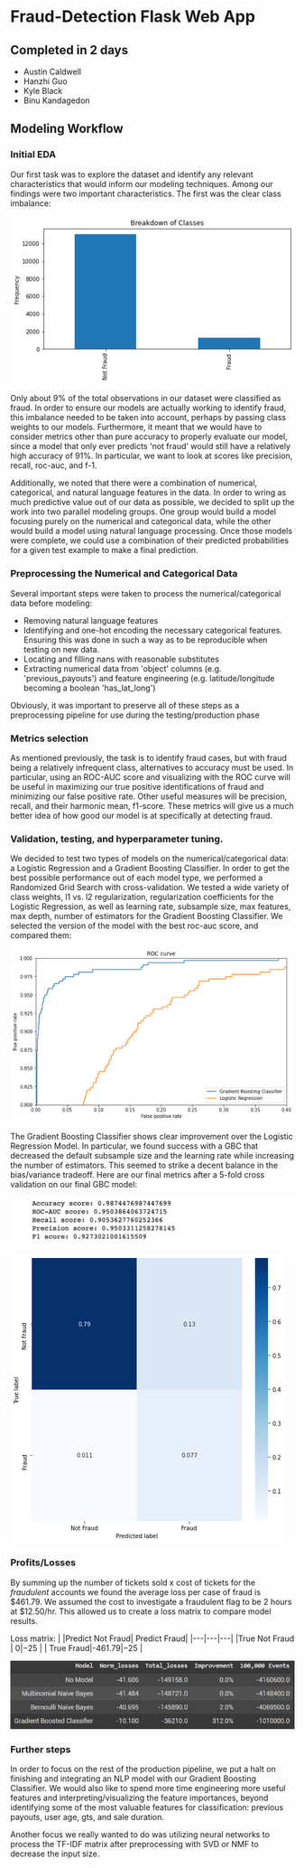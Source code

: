 # Fraud-Detection Flask Web App

## Completed in 2 days

- Austin Caldwell
- Hanzhi Guo
- Kyle Black
- Binu Kandagedon
## Modeling Workflow

### Initial EDA

Our first task was to explore the dataset and identify any relevant characteristics that would inform our modeling techniques. Among our findings were two important characteristics. The first was the clear class imbalance:

![](images/class_breakdown.png)

Only about 9% of the total observations in our dataset were classified as fraud. In order to ensure our models are actually working to identify fraud, this imbalance needed to be taken into account, perhaps by passing class weights to our models. Furthermore, it meant that we would have to consider metrics other than pure accuracy to properly evaluate our model, since a model that only ever predicts 'not fraud' would still have a relatively high accuracy of 91%. In particular, we want to look at scores like precision, recall, roc-auc, and f-1. 

Additionally, we noted that there were a combination of numerical, categorical, and natural language features in the data. In order to wring as much predictive value out of our data as possible, we decided to split up the work into two parallel modeling groups. One group would build a model focusing purely on the numerical and categorical data, while the other would build a model using natural language processing. Once those models were complete, we could use a combination of their predicted probabilities for a given test example to make a final prediction.

### Preprocessing the Numerical and Categorical Data

Several important steps were taken to process the numerical/categorical data before modeling:
 - Removing natural language features
 - Identifying and one-hot encoding the necessary categorical features. Ensuring this was done in such a way as to be reproducible when testing on new data.
 - Locating and filling nans with reasonable substitutes
 - Extracting numerical data from 'object' columns (e.g. 'previous_payouts') and feature engineering (e.g. latitude/longitude becoming a boolean 'has_lat_long')

Obviously, it was important to preserve all of these steps as a preprocessing pipeline for use during the testing/production phase

### Metrics selection

As mentioned previously, the task is to identify fraud cases, but with fraud being a relatively infrequent class, alternatives to accuracy must be used. In particular, using an ROC-AUC score and visualizing with the ROC curve will be useful in maximizing our true positive identifications of fraud and minimizing our false positive rate. Other useful measures will be precision, recall, and their harmonic mean, f1-score. These metrics will give us a much better idea of how good our model is at specifically at detecting fraud.

### Validation, testing, and hyperparameter tuning.

We decided to test two types of models on the numerical/categorical data: a Logistic Regression and a Gradient Boosting Classifier. In order to get the best possible performance out of each model type, we performed a Randomized Grid Search with cross-validation. We tested a wide variety of class weights, l1 vs. l2 regularization, regularization coefficients for the Logistic Regression, as well as learning rate, subsample size, max features, max depth, number of estimators for the Gradient Boosting Classifier. We selected the version of the model with the best roc-auc score, and compared them:

![](images/ROC.png)


The Gradient Boosting Classifier shows clear improvement over the Logistic Regression Model. In particular, we found success with a GBC that decreased the default subsample size and the learning rate while increasing the number of estimators. This seemed to strike a decent balance in the bias/variance tradeoff. Here are our final metrics after a 5-fold cross validation on our final GBC model:

![](images/gbc_metrics.png)

![](images/conf_mat_new.png)

### Profits/Losses

By summing up the number of tickets sold x cost of tickets for the *fraudulent* accounts we found the average loss per case of fraud is $461.79. We assumed the cost to investigate a fraudulent flag to be 2 hours at $12.50/hr. This allowed us to create a loss matrix to compare model results.

Loss matrix:
| |Predict Not Fraud| Predict Fraud|
|---|---|---|
|True Not Fraud | $0  | -$25  |
| True Fraud|-$461.79  |  -$25 |

![](images/Profit_losses.JPG)

### Further steps

In order to focus on the rest of the production pipeline, we put a halt on finishing and integrating an NLP model with our Gradient Boosting Classifier. We would also like to spend more time engineering more useful features and interpreting/visualizing the feature importances, beyond identifying some of the most valuable features for classification: previous payouts, user age, gts, and sale duration.

Another focus we really wanted to do was utilizing neural networks to process the TF-IDF matrix after preprocessing with SVD or NMF to decrease the input size.




